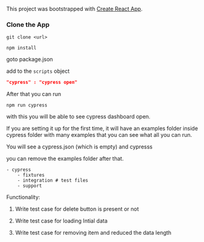 This project was bootstrapped with [Create React App](https://github.com/facebook/create-react-app).

### Clone the App

```
git clone <url>

npm install
```

goto package.json

add to the `scripts` object
```json
"cypress" : "cypress open"
```

After that you can run

```
npm run cypress
```

with this you will be able to see cypress dashboard open.



If you are setting it up for the first time, it will have an examples folder inside cypress folder with many examples
that you can see what all you can run.

You will see a cypress.json (which is empty) and cypresss 

you can remove the examples folder after that.

```
- cypress
    - fixtures
    - integration # test files
    - support
```

Functionality:

1. Write test case for delete button is present or not

2. Write test case for loading Intial data

3. Write test case for removing item and reduced the data length